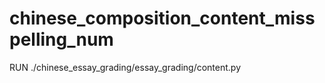 # chinese_composition_content_misspelling_num
 RUN ./chinese_essay_grading/essay_grading/content.py

